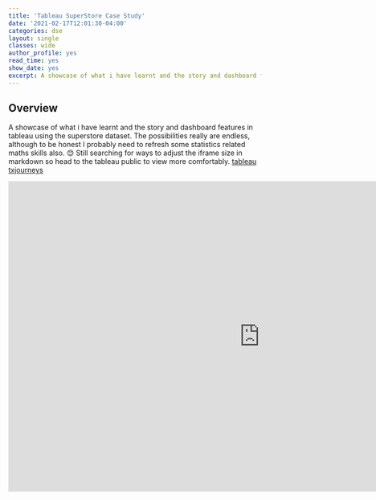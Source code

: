 ```yaml
---
title: 'Tableau SuperStore Case Study'
date: '2021-02-17T12:01:30-04:00'
categories: dse
layout: single
classes: wide
author_profile: yes
read_time: yes
show_date: yes
excerpt: A showcase of what i have learnt and the story and dashboard features in tableau using the superstore dataset. https://public.tableau.com/views/SuperstoreCaseStudy_16135629660890/DiscountOverview?
---
```


## **Overview**  


A showcase of what i have learnt and the story and dashboard features in tableau using the superstore dataset. The possibilities really are endless, although to be honest I probably need to refresh some statistics related maths skills also. 😊  Still searching for ways to adjust the iframe size in markdown so head to the tableau public to view more comfortably. [tableau txjourneys](https://public.tableau.com/views/SuperstoreCaseStudy_16135629660890/DiscountOverview?)

<iframe seamless frameborder="0" src="https://public.tableau.com/views/SuperstoreCaseStudy_16135629660890/DiscountOverview?:embed=yes&:display_count=yes&:showVizHome=no" width = '999px' height = '618px' scrolling='yes' ></iframe>



